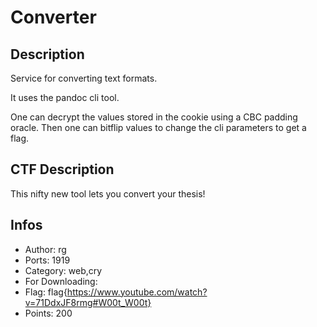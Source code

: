Converter
=========

## Description
Service for converting text formats.

It uses the pandoc cli tool.

One can decrypt the values stored in the cookie using a CBC padding oracle. Then one can bitflip values to change the cli parameters to get a flag.

## CTF Description

This nifty new tool lets you convert your thesis! 

## Infos

* Author: rg
* Ports: 1919
* Category: web,cry
* For Downloading: 
* Flag: flag{https://www.youtube.com/watch?v=71DdxJF8rmg#W00t_W00t}
* Points: 200
